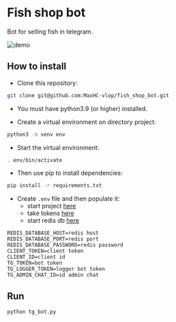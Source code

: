 # Fish shop bot

Bot for selling fish in telegram.

![demo](./images/bot_demo.gif)

## How to install

- Сlone this repository:
```bash
git clone git@github.com:MaxHC-vlop/fish_shop_bot.git
```
- You must have python3.9 (or higher) installed.

- Create a virtual environment on directory project:
```bash
python3 -m venv env
 ```
- Start the virtual environment:
```bash
. env/bin/activate
```
- Then use pip to install dependencies:
```bash
pip install -r requirements.txt
```
- Create `.env` file and then populate it:
  - start project [here](https://www.elasticpath.com/)
  - take tokens [here](https://telegram.me/BotFather)
  - start redis db [here](https://redis.io/)

```
REDIS_DATABASE_HOST=redis host
REDIS_DATABASE_PORT=redis port
REDIS_DATABASE_PASSWORD=redis password
CLIENT_TOKEN=client token
CLIENT_ID=client id
TG_TOKEN=bot token
TG_LOGGER_TOKEN=logger bot token
TG_ADMIN_CHAT_ID=id admin chat
```

## Run

```bash
python tg_bot.py
```
